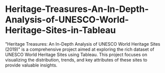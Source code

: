 # Heritage-Treasures-An-In-Depth-Analysis-of-UNESCO-World-Heritage-Sites-in-Tableau
"Heritage Treasures: An In-Depth Analysis of UNESCO World Heritage Sites (2019)" is a comprehensive project aimed at exploring the rich dataset of UNESCO World Heritage Sites using Tableau. This project focuses on visualizing the distribution, trends, and key attributes of these sites to provide valuable insights. 
